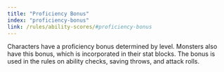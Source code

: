 ```yaml
---
title: "Proficiency Bonus"
index: "proficiency-bonus"
link: /rules/ability-scores/#proficiency-bonus
---
```

Characters have a proficiency bonus determined by level. Monsters also have this bonus, which is incorporated in their stat blocks. The bonus is used in the rules on ability checks, saving throws, and attack rolls.
